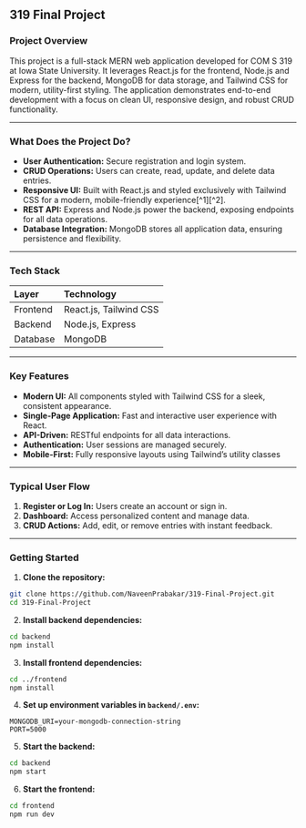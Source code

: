 
## 319 Final Project

### Project Overview

This project is a full-stack MERN web application developed for COM S 319 at Iowa State University. It leverages React.js for the frontend, Node.js and Express for the backend, MongoDB for data storage, and Tailwind CSS for modern, utility-first styling. The application demonstrates end-to-end development with a focus on clean UI, responsive design, and robust CRUD functionality.

---

### What Does the Project Do?

- **User Authentication:** Secure registration and login system.
- **CRUD Operations:** Users can create, read, update, and delete data entries.
- **Responsive UI:** Built with React.js and styled exclusively with Tailwind CSS for a modern, mobile-friendly experience[^1][^2].
- **REST API:** Express and Node.js power the backend, exposing endpoints for all data operations.
- **Database Integration:** MongoDB stores all application data, ensuring persistence and flexibility.

---

### Tech Stack

| Layer | Technology |
| :-- | :-- |
| Frontend | React.js, Tailwind CSS |
| Backend | Node.js, Express |
| Database | MongoDB |


---

### Key Features

- **Modern UI:** All components styled with Tailwind CSS for a sleek, consistent appearance.
- **Single-Page Application:** Fast and interactive user experience with React.
- **API-Driven:** RESTful endpoints for all data interactions.
- **Authentication:** User sessions are managed securely.
- **Mobile-First:** Fully responsive layouts using Tailwind’s utility classes

---

### Typical User Flow

1. **Register or Log In:** Users create an account or sign in.
2. **Dashboard:** Access personalized content and manage data.
3. **CRUD Actions:** Add, edit, or remove entries with instant feedback.

---

### Getting Started

1. **Clone the repository:**

```bash
git clone https://github.com/NaveenPrabakar/319-Final-Project.git
cd 319-Final-Project
```

2. **Install backend dependencies:**

```bash
cd backend
npm install
```

3. **Install frontend dependencies:**

```bash
cd ../frontend
npm install
```

4. **Set up environment variables in `backend/.env`:**

```
MONGODB_URI=your-mongodb-connection-string
PORT=5000
```

5. **Start the backend:**

```bash
cd backend
npm start
```

6. **Start the frontend:**

```bash
cd frontend
npm run dev
```



